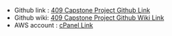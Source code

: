 * Github link : [409 Capstone Project Github Link](https://github.com/JosmiJose14/dgl-409-capstone-project-JosmiJose14)
* Github wiki:  [409 Capstone Project Github Wiki Link](https://github.com/nic-dgl409-wi24/dgl-409-capstone-project-JosmiJose14/wiki)
* AWS account : [cPanel Link](https://dgl409.jjose.imgd.ca/)
